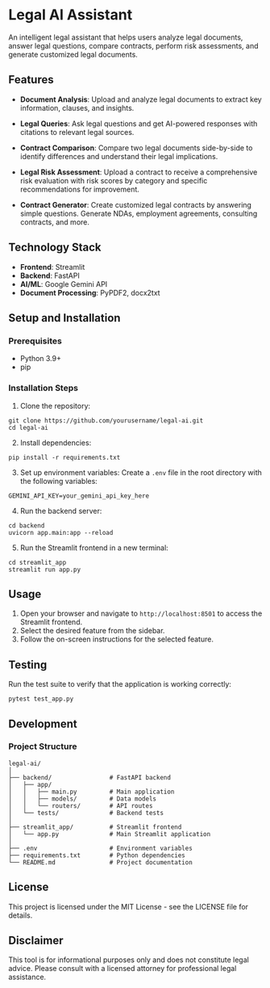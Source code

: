 # Legal AI Assistant

An intelligent legal assistant that helps users analyze legal documents, answer legal questions, compare contracts, perform risk assessments, and generate customized legal documents.

## Features

- **Document Analysis**: Upload and analyze legal documents to extract key information, clauses, and insights.

- **Legal Queries**: Ask legal questions and get AI-powered responses with citations to relevant legal sources.

- **Contract Comparison**: Compare two legal documents side-by-side to identify differences and understand their legal implications.

- **Legal Risk Assessment**: Upload a contract to receive a comprehensive risk evaluation with risk scores by category and specific recommendations for improvement.

- **Contract Generator**: Create customized legal contracts by answering simple questions. Generate NDAs, employment agreements, consulting contracts, and more.

## Technology Stack

- **Frontend**: Streamlit
- **Backend**: FastAPI
- **AI/ML**: Google Gemini API
- **Document Processing**: PyPDF2, docx2txt

## Setup and Installation

### Prerequisites

- Python 3.9+
- pip

### Installation Steps

1. Clone the repository:
```
git clone https://github.com/yourusername/legal-ai.git
cd legal-ai
```

2. Install dependencies:
```
pip install -r requirements.txt
```

3. Set up environment variables:
Create a `.env` file in the root directory with the following variables:
```
GEMINI_API_KEY=your_gemini_api_key_here
```

4. Run the backend server:
```
cd backend
uvicorn app.main:app --reload
```

5. Run the Streamlit frontend in a new terminal:
```
cd streamlit_app
streamlit run app.py
```

## Usage

1. Open your browser and navigate to `http://localhost:8501` to access the Streamlit frontend.
2. Select the desired feature from the sidebar.
3. Follow the on-screen instructions for the selected feature.

## Testing

Run the test suite to verify that the application is working correctly:
```
pytest test_app.py
```

## Development

### Project Structure

```
legal-ai/
│
├── backend/                # FastAPI backend
│   ├── app/
│   │   ├── main.py         # Main application
│   │   ├── models/         # Data models
│   │   └── routers/        # API routes
│   └── tests/              # Backend tests
│
├── streamlit_app/          # Streamlit frontend
│   └── app.py              # Main Streamlit application
│
├── .env                    # Environment variables
├── requirements.txt        # Python dependencies
└── README.md               # Project documentation
```

## License

This project is licensed under the MIT License - see the LICENSE file for details.

## Disclaimer

This tool is for informational purposes only and does not constitute legal advice. Please consult with a licensed attorney for professional legal assistance.
